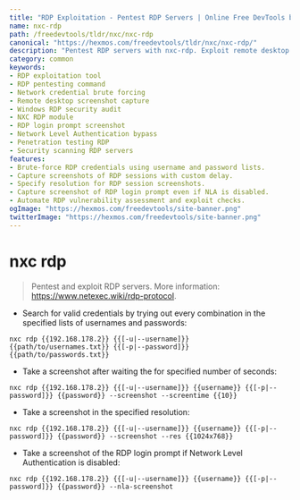 ```yaml
---
title: "RDP Exploitation - Pentest RDP Servers | Online Free DevTools by Hexmos"
name: nxc-rdp
path: /freedevtools/tldr/nxc/nxc-rdp
canonical: "https://hexmos.com/freedevtools/tldr/nxc/nxc-rdp/"
description: "Pentest RDP servers with nxc-rdp. Exploit remote desktop protocol for security audits and vulnerability assessment. Free online tool, no registration required."
category: common
keywords:
- RDP exploitation tool
- RDP pentesting command
- Network credential brute forcing
- Remote desktop screenshot capture
- Windows RDP security audit
- NXC RDP module
- RDP login prompt screenshot
- Network Level Authentication bypass
- Penetration testing RDP
- Security scanning RDP servers
features:
- Brute-force RDP credentials using username and password lists.
- Capture screenshots of RDP sessions with custom delay.
- Specify resolution for RDP session screenshots.
- Capture screenshot of RDP login prompt even if NLA is disabled.
- Automate RDP vulnerability assessment and exploit checks.
ogImage: "https://hexmos.com/freedevtools/site-banner.png"
twitterImage: "https://hexmos.com/freedevtools/site-banner.png"
---
```


# nxc rdp

> Pentest and exploit RDP servers.
> More information: <https://www.netexec.wiki/rdp-protocol>.

- Search for valid credentials by trying out every combination in the specified lists of usernames and passwords:

`nxc rdp {{192.168.178.2}} {{[-u|--username]}} {{path/to/usernames.txt}} {{[-p|--password]}} {{path/to/passwords.txt}}`

- Take a screenshot after waiting the for specified number of seconds:

`nxc rdp {{192.168.178.2}} {{[-u|--username]}} {{username}} {{[-p|--password]}} {{password}} --screenshot --screentime {{10}}`

- Take a screenshot in the specified resolution:

`nxc rdp {{192.168.178.2}} {{[-u|--username]}} {{username}} {{[-p|--password]}} {{password}} --screenshot --res {{1024x768}}`

- Take a screenshot of the RDP login prompt if Network Level Authentication is disabled:

`nxc rdp {{192.168.178.2}} {{[-u|--username]}} {{username}} {{[-p|--password]}} {{password}} --nla-screenshot`
